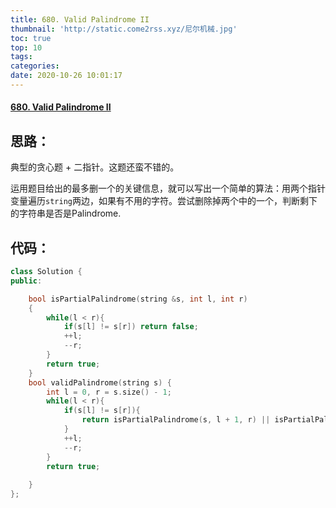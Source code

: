 ```yaml
---
title: 680. Valid Palindrome II
thumbnail: 'http://static.come2rss.xyz/尼尔机械.jpg'
toc: true
top: 10
tags:
categories:
date: 2020-10-26 10:01:17
---
```


#### [680. Valid Palindrome II](https://leetcode-cn.com/problems/valid-palindrome-ii/)

## 思路：

典型的贪心题 + 二指针。这题还蛮不错的。

<!-- more -->

运用题目给出的最多删一个的关键信息，就可以写出一个简单的算法：用两个指针变量遍历`string`两边，如果有不用的字符。尝试删除掉两个中的一个，判断剩下的字符串是否是Palindrome.



## 代码：

```c++
class Solution {
public:

    bool isPartialPalindrome(string &s, int l, int r)
    {
        while(l < r){
            if(s[l] != s[r]) return false;
            ++l;
            --r;
        }
        return true;
    }
    bool validPalindrome(string s) {
        int l = 0, r = s.size() - 1;
        while(l < r){
            if(s[l] != s[r]){                
                return isPartialPalindrome(s, l + 1, r) || isPartialPalindrome(s, l , r - 1);                 
            }
            ++l;
            --r;
        }
        return true;
        
    }
};
```

